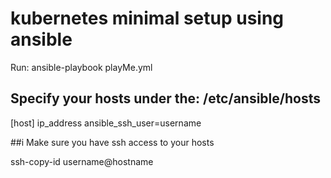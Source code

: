 # kubernetes minimal setup using ansible

Run: ansible-playbook playMe.yml

## Specify your hosts under the: /etc/ansible/hosts

[host]
ip_address ansible_ssh_user=username

##i Make sure you have ssh access to your hosts

ssh-copy-id username@hostname

